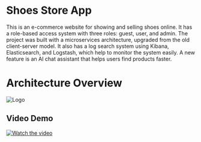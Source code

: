 
# Shoes Store App

This is an e-commerce website for showing and selling shoes online. It has a role-based access system with three roles: guest, user, and admin. The project was built with a microservices architecture, upgraded from the old client-server model. It also has a log search system using Kibana, Elasticsearch, and Logstash, which help to monitor the system easily. A new feature is an AI chat assistant that helps users find products faster.

# Architecture Overview



![Logo](https://res.cloudinary.com/lean1123/image/upload/v1748927998/z6630115930855_b50720c65c3e645d3cc50dc76fccce4d_tquo7z.jpg)


## Video Demo

[![Watch the video](https://img.youtube.com/vi/aXoljEuj4UQ/0.jpg)](https://www.youtube.com/watch?v=aXoljEuj4UQ)
